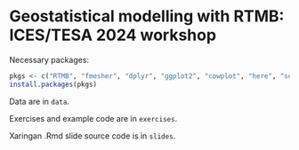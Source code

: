 # Geostatistical modelling with RTMB: ICES/TESA 2024 workshop

Necessary packages:

```r
pkgs <- c("RTMB", "fmesher", "dplyr", "ggplot2", "cowplot", "here", "sdmTMB")
install.packages(pkgs)
```

Data are in `data`.

Exercises and example code are in `exercises`.

Xaringan .Rmd slide source code is in `slides`.

